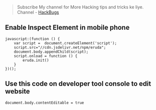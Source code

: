 > Subscribe My channel for More Hacking tips and tricks ke liye.
> Channel - [HackBugs](https://www.youtube.com/hackbugs)
## Enable Inspect Element in mobile phone 

```
javascript:(function () {
    var script =  document.createElement('script');
    script.src="//cdn.jsdelivr.net/npm/eruda";
    document.body.appendChild(script);
    script.onload = function () {
        eruda.init()
    }
})();
```

## Use this code on developer tool console to edit website

```
document.body.contentEditable = true
```
